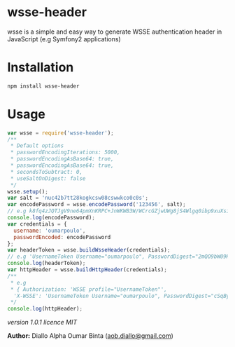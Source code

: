 # wsse-header
wsse is a simple and easy way to generate WSSE authentication header in JavaScript (e.g Symfony2 applications)
# Installation
```sh
npm install wsse-header
```
# Usage
```js
var wsse = require('wsse-header');
/**
 * Default options
 * passwordEncodingIterations: 5000,
 * passwordEncodingAsBase64: true,
 * passwordEncodingAsBase64: true,
 * secondsToSubtract: 0,
 * useSaltOnDigest: false
 */
wsse.setup();
var salt = 'nuc42b7tt28kogkcsw08cswwkco0c0s';
var encodePassword = wsse.encodePassword('123456', salt);
// e.g k8fq4zJQTJgV9ne64pmXnKRPC+JnWKWB3W/WCrcGZjwUWg8jS4Wlgq0ibp9xuXsiBhHb9q4xvTAm0dNAL0sDeA==
console.log(encodePassword);
var credentials = {
  username: 'oumarpoulo',
  passwordEncoded: encodePassword
};
var headerToken = wsse.buildWsseHeader(credentials);
// e.g 'UsernameToken Username="oumarpoulo", PasswordDigest="2mQO9bW09K0gA7qpDPHNmcNSCdA=", Nonce="ZnMxcTAyMXFoczVkYm82cg==", Created="2015-09-24T13:30:19+02:00"'
console.log(headerToken);
var httpHeader = wsse.buildHttpHeader(credentials);
/**
 * e.g
 * { Authorization: 'WSSE profile="UsernameToken"',
  'X-WSSE': 'UsernameToken Username="oumarpoulo", PasswordDigest="cSqBypCjILzC11ZpDxEqtyysYYc=", Nonce="a3ppZWdsMnBkMHBzYzNkaQ==", Created="2015-09-24T13:34:28+02:00"' }
 */
console.log(httpHeader);
```
_version 1.0.1_
_licence MIT_

**Author:** Diallo Alpha Oumar Binta (<aob.diallo@gmail.com>)
